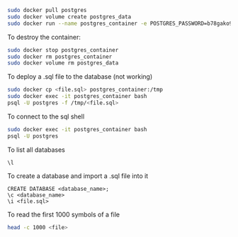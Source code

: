```bash
sudo docker pull postgres
sudo docker volume create postgres_data
sudo docker run --name postgres_container -e POSTGRES_PASSWORD=b78gako91g28kPOI09 -d -p 5432:5432 -v postgres_data:/var/lib/postgresql/data postgres
```
To destroy the container:
```bash
sudo docker stop postgres_container
sudo docker rm postgres_container
sudo docker volume rm postgres_data
```


To deploy a .sql file to the database (not working)
```bash
sudo docker cp <file.sql> postgres_container:/tmp
sudo docker exec -it postgres_container bash
psql -U postgres -f /tmp/<file.sql>
```

To connect to the sql shell
```bash
sudo docker exec -it postgres_container bash
psql -U postgres
```

To list all databases
```postgresql
\l
```

To create a database and import a .sql file into it
```postgresql
CREATE DATABASE <database_name>;
\c <database_name>
\i <file.sql>
```

To read the first 1000 symbols of a file
```bash
head -c 1000 <file>
```

